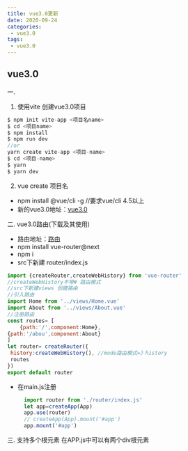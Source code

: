 ```yaml
---
title: vue3.0更新
date: 2020-09-24
categories:
 - vue3.0
tags:
 - vue3.0
---
```

## vue3.0
一.
1)  使用vite 创建vue3.0项目
```js
$ npm init vite-app <项目名name>
$ cd <项目name>
$ npm install
$ npm run dev
//or
yarn create vite-app <项目-name>
$ cd <项目-name>
$ yarn
$ yarn dev
```
2) vue create 项目名 
- npm install @vue/cli -g //要求vue/cli 4.5以上
- 新的vue3.0地址：[vue3.0](https://v3.vuejs.org/guide/installation.html#release-notes)

二. vue3.0路由(下载及其使用)
- 路由地址：[路由](https://next.router.vuejs.org/)
- npm install vue-router@next
 - npm i 
  - src下新建 router/index.js
```js
import {createRouter,createWebHistory} from 'vue-router'
//createWebHistory不带# 路由模式
//src下新建views 创建路由
//引入路由
import Home from '../views/Home.vue'
import About from '../views/About.vue'
//注册路由
const routes= [
    {path:'/',component:Home},
{path:'/abou',component:About}
]
let router= createRouter({
 history:createWebHistory(), //mode路由模式=》history
 routes
})
export default router
```
   - 在main.js注册
      ```js
        import router from './router/index.js'
        let app=createApp(App)
        app.use(router)
        // createApp(App).mount('#app')
        app.mount('#app')
      ```
三. 支持多个根元素 在APP.js中可以有两个div根元素